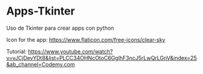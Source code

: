 # Apps-Tkinter
Uso de Tkinter para crear apps con python


Icon for the app:
https://www.flaticon.com/free-icons/clear-sky

Tutorial:
https://www.youtube.com/watch?v=vJCjDevYDt8&list=PLCC34OHNcOtoC6GglhF3ncJ5rLwQrLGnV&index=25&ab_channel=Codemy.com